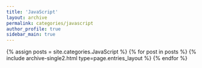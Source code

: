 ```yaml
---
title: 'JavaScript'
layout: archive
permalink: categories/javascript
author_profile: true
sidebar_main: true
---
```


{% assign posts = site.categories.JavaScript %}
{% for post in posts %} {% include archive-single2.html type=page.entries_layout %} {% endfor %}
